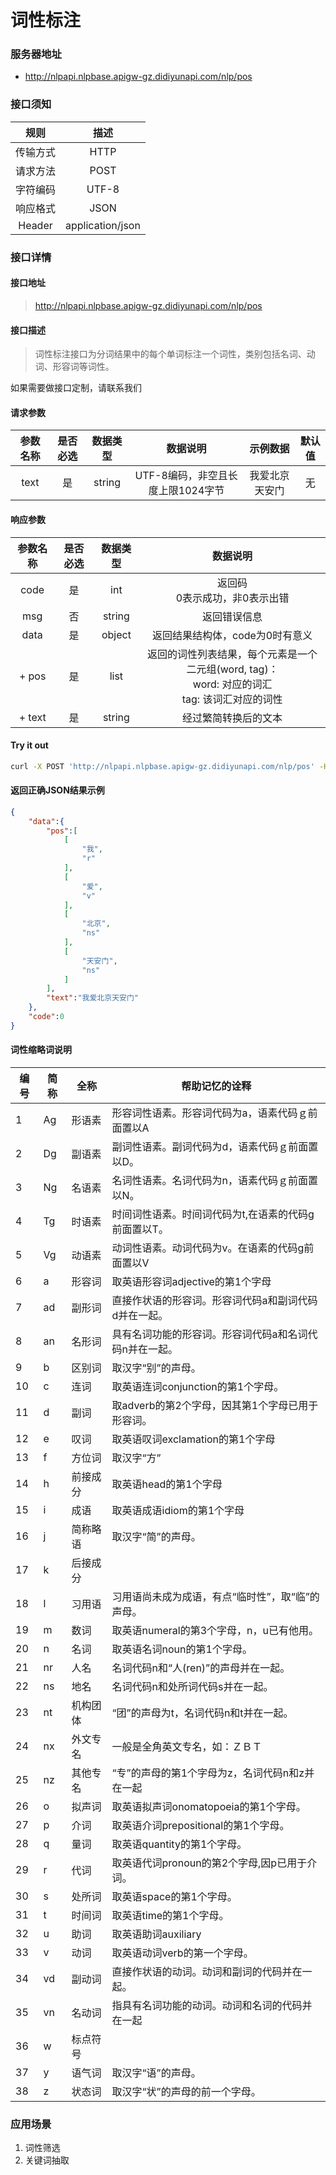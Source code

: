 # 词性标注
### 服务器地址
- http://nlpapi.nlpbase.apigw-gz.didiyunapi.com/nlp/pos

### 接口须知
| 规则 | 描述 |
| :---: | :---: |
| 传输方式 | HTTP|
| 请求方法 | POST |
| 字符编码 | UTF-8 |
| 响应格式 | JSON |
| Header | application/json |

### 接口详情
#### 接口地址
> http://nlpapi.nlpbase.apigw-gz.didiyunapi.com/nlp/pos

#### 接口描述
> 词性标注接口为分词结果中的每个单词标注一个词性，类别包括名词、动词、形容词等词性。


<Note type="tip">
如果需要做接口定制，请联系我们
</Note>


#### 请求参数
| 参数名称 | 是否必选 | 数据类型 | 数据说明 | 示例数据 | 默认值 |
| :-----: | :-----: | :-----: | :-----: | :----: | :---: |
| text |是 | string | UTF-8编码，非空且长度上限1024字节 | 我爱北京天安门 | 无 |


#### 响应参数
| 参数名称 | 是否必选 | 数据类型 | 数据说明 |
| :-----: | :-----: | :-----: | :-----: |
| code | 是 | int | 返回码</br>  0表示成功，非0表示出错 |
| msg | 否 | string | 返回错误信息 |
| data | 是 | object | 返回结果结构体，code为0时有意义 |
| + pos | 是 | list | 返回的词性列表结果，每个元素是一个二元组(word, tag)：</br> word: 对应的词汇 </br> tag: 该词汇对应的词性|
| + text | 是 | string | 经过繁简转换后的文本 |

#### Try it out
```bash
curl -X POST 'http://nlpapi.nlpbase.apigw-gz.didiyunapi.com/nlp/pos' -H 'content-type: application/json'  -H 'Authorization: AppCode 开通服务获取appcode鉴权' -d '{"text": "我爱北京天安门"}'
```

#### 返回正确JSON结果示例
```json
{
    "data":{
        "pos":[
            [
                "我",
                "r"
            ],
            [
                "爱",
                "v"
            ],
            [
                "北京",
                "ns"
            ],
            [
                "天安门",
                "ns"
            ]
        ],
        "text":"我爱北京天安门"
    },
    "code":0
}
```


#### 词性缩略词说明


|编号|简称|全称|帮助记忆的诠释|
|---|---|---|---------|
|1|Ag|形语素|形容词性语素。形容词代码为a，语素代码ｇ前面置以A|
|2|Dg|副语素|副词性语素。副词代码为d，语素代码ｇ前面置以D。|
|3|Ng|名语素|名词性语素。名词代码为n，语素代码ｇ前面置以N。|
|4|Tg|时语素|时间词性语素。时间词代码为t,在语素的代码g前面置以T。|
|5|Vg|动语素|动词性语素。动词代码为v。在语素的代码g前面置以V|
|6|a|形容词|取英语形容词adjective的第1个字母|
|7|ad|副形词|直接作状语的形容词。形容词代码a和副词代码d并在一起。|
|8|an|名形词|具有名词功能的形容词。形容词代码a和名词代码n并在一起。|
|9|b|区别词|取汉字“别”的声母。|
|10|c|连词|取英语连词conjunction的第1个字母。|
|11|d|副词|取adverb的第2个字母，因其第1个字母已用于形容词。|
|12|e|叹词|取英语叹词exclamation的第1个字母|
|13|f|方位词|取汉字“方”|
|14|h|前接成分|取英语head的第1个字母|
|15|i|成语|取英语成语idiom的第1个字母|
|16|j|简称略语|取汉字“简”的声母。|
|17|k|后接成分||
|18|l|习用语|习用语尚未成为成语，有点“临时性”，取“临”的声母。|
|19|m|数词|取英语numeral的第3个字母，n，u已有他用。|
|20|n|名词|取英语名词noun的第1个字母。|
|21|nr|人名|名词代码n和“人(ren)”的声母并在一起。|
|22|ns|地名|名词代码n和处所词代码s并在一起。|
|23|nt|机构团体|“团”的声母为t，名词代码n和t并在一起。|
|24|nx|外文专名|一般是全角英文专名，如：ＺＢＴ|
|25|nz|其他专名|“专”的声母的第1个字母为z，名词代码n和z并在一起|
|26|o|拟声词|取英语拟声词onomatopoeia的第1个字母。|
|27|p|介词|取英语介词prepositional的第1个字母。|
|28|q|量词|取英语quantity的第1个字母。|
|29|r|代词|取英语代词pronoun的第2个字母,因p已用于介词。|
|30|s|处所词|取英语space的第1个字母。|
|31|t|时间词|取英语time的第1个字母。|
|32|u|助词|取英语助词auxiliary|
|33|v|动词|取英语动词verb的第一个字母。|
|34|vd|副动词|直接作状语的动词。动词和副词的代码并在一起。|
|35|vn|名动词|指具有名词功能的动词。动词和名词的代码并在一起|
|36|w|标点符号||
|37|y|语气词|取汉字“语”的声母。|
|38|z|状态词|取汉字“状”的声母的前一个字母。|

### 应用场景
1. 词性筛选
2. 关键词抽取
